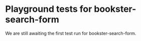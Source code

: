 # Playground tests for bookster-search-form
We are still awaiting the first test run for bookster-search-form.
